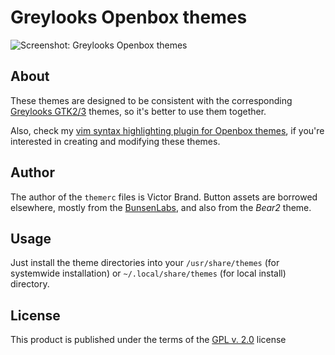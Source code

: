 # Greylooks Openbox themes
![Screenshot: Greylooks Openbox themes](../assets/greylooks-openbox.png?raw=true "Screenshot: Greylooks Openbox themes")

## About
These themes are designed to be consistent with the corresponding [Greylooks GTK2/3](https://github.com/vbrand1984/greylooks) themes, so it's better to use them together.

Also, check my [vim syntax highlighting plugin for Openbox themes](https://github.com/vbrand1984/ob3-vim-syntax), if you're interested in creating and modifying these themes.

## Author
The author of the `themerc` files is Victor Brand. Button assets are borrowed elsewhere, mostly from the [BunsenLabs](https://github.com/BunsenLabs/bunsen-themes
), and also from the *Bear2* theme.

## Usage
Just install the theme directories into your `/usr/share/themes` (for systemwide installation) or `~/.local/share/themes` (for local install) directory.

## License
This product is published under the terms of the [GPL v. 2.0](https://www.gnu.org/licenses/old-licenses/gpl-2.0.en.html
) license
